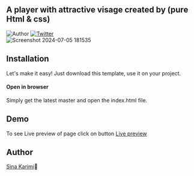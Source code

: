 ## A player with attractive visage created by (pure Html & css)
![Author](https://img.shields.io/badge/author-%40sinakarimiorg-blue.svg)
[![Twitter](https://img.shields.io/twitter/url/https/github.com/sinakarimiorg/my-login/.svg?style=social)](https://x.com/itsSinakarimi) <br>
![Screenshot 2024-07-05 181535](https://github.com/sinakarimiorg/music-player/assets/173164895/11ad6fd8-345a-4ebe-86d1-06cff48966b9)


## Installation
Let's make it easy! Just download this template, use it on your project.
<h4>Open in browser</h4>
Simply get the latest master and open the index.html file.

## Demo
To see Live preview of page click on button
[Live preview](https://sinakarimiorg.github.io/music-player/)

## Author
[Sina Karimi](https://github.com/sinakarimiorg)🫰
